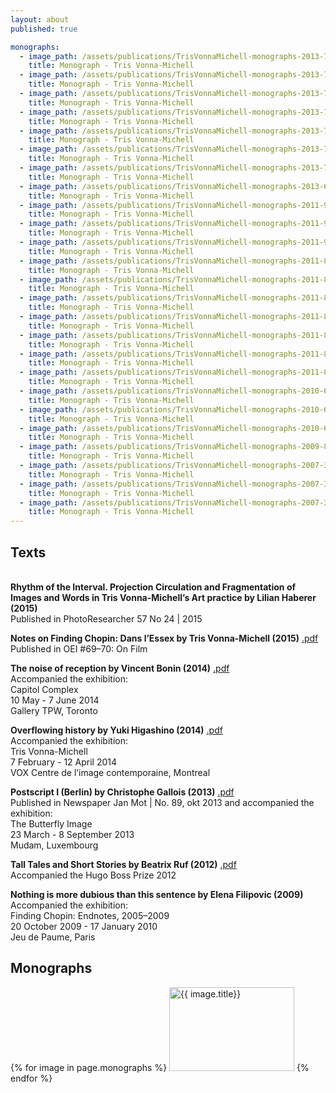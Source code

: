 ```yaml
---
layout: about
published: true

monographs:
  - image_path: /assets/publications/TrisVonnaMichell-monographs-2013-77.jpg
    title: Monograph - Tris Vonna-Michell
  - image_path: /assets/publications/TrisVonnaMichell-monographs-2013-76.jpg
    title: Monograph - Tris Vonna-Michell
  - image_path: /assets/publications/TrisVonnaMichell-monographs-2013-74.jpg
    title: Monograph - Tris Vonna-Michell
  - image_path: /assets/publications/TrisVonnaMichell-monographs-2013-73.jpg
    title: Monograph - Tris Vonna-Michell
  - image_path: /assets/publications/TrisVonnaMichell-monographs-2013-72.jpg
    title: Monograph - Tris Vonna-Michell
  - image_path: /assets/publications/TrisVonnaMichell-monographs-2013-71.jpg
    title: Monograph - Tris Vonna-Michell
  - image_path: /assets/publications/TrisVonnaMichell-monographs-2013-70.jpg
    title: Monograph - Tris Vonna-Michell
  - image_path: /assets/publications/TrisVonnaMichell-monographs-2013-68.jpg
    title: Monograph - Tris Vonna-Michell
  - image_path: /assets/publications/TrisVonnaMichell-monographs-2011-93.jpg
    title: Monograph - Tris Vonna-Michell
  - image_path: /assets/publications/TrisVonnaMichell-monographs-2011-91.jpg
    title: Monograph - Tris Vonna-Michell
  - image_path: /assets/publications/TrisVonnaMichell-monographs-2011-90.jpg
    title: Monograph - Tris Vonna-Michell
  - image_path: /assets/publications/TrisVonnaMichell-monographs-2011-89.jpg
    title: Monograph - Tris Vonna-Michell
  - image_path: /assets/publications/TrisVonnaMichell-monographs-2011-88.jpg
    title: Monograph - Tris Vonna-Michell
  - image_path: /assets/publications/TrisVonnaMichell-monographs-2011-87.jpg
    title: Monograph - Tris Vonna-Michell
  - image_path: /assets/publications/TrisVonnaMichell-monographs-2011-86.jpg
    title: Monograph - Tris Vonna-Michell
  - image_path: /assets/publications/TrisVonnaMichell-monographs-2011-85.jpg
    title: Monograph - Tris Vonna-Michell
  - image_path: /assets/publications/TrisVonnaMichell-monographs-2011-84.jpg
    title: Monograph - Tris Vonna-Michell
  - image_path: /assets/publications/TrisVonnaMichell-monographs-2011-83.jpg
    title: Monograph - Tris Vonna-Michell
  - image_path: /assets/publications/TrisVonnaMichell-monographs-2010-62.jpg
    title: Monograph - Tris Vonna-Michell
  - image_path: /assets/publications/TrisVonnaMichell-monographs-2010-61.jpg
    title: Monograph - Tris Vonna-Michell
  - image_path: /assets/publications/TrisVonnaMichell-monographs-2010-60.jpg
    title: Monograph - Tris Vonna-Michell
  - image_path: /assets/publications/TrisVonnaMichell-monographs-2009-82.jpg
    title: Monograph - Tris Vonna-Michell
  - image_path: /assets/publications/TrisVonnaMichell-monographs-2007-35.jpg
    title: Monograph - Tris Vonna-Michell
  - image_path: /assets/publications/TrisVonnaMichell-monographs-2007-34.jpg
    title: Monograph - Tris Vonna-Michell          
  - image_path: /assets/publications/TrisVonnaMichell-monographs-2007-33.jpg
    title: Monograph - Tris Vonna-Michell
---
```


## Texts

<br/>**Rhythm of the Interval. Projection Circulation and Fragmentation of Images and Words in Tris Vonna-Michell’s Art practice by Lilian Haberer (2015)**<br/>
Published in PhotoResearcher 57 No 24 | 2015

**Notes on Finding Chopin: Dans l’Essex by Tris Vonna-Michell (2015)** [.pdf]({{site.baseurl}}/assets/pdf/TrisVM-text-on-filming-Finding-Chopin-published-by-OEI.pdf)<br/>
Published in OEI #69–70: On Film

**The noise of reception by Vincent Bonin (2014)** [.pdf]({{site.baseurl}}/assets/pdf/TrisVM-essay-by-Vincent-Bonin-for-TPW-Toronto.pdf)<br/>
Accompanied the exhibition:<br/>
Capitol Complex<br/>
10 May - 7 June 2014<br/>
Gallery TPW, Toronto

**Overflowing history by Yuki Higashino (2014)** [.pdf]({{site.baseurl}}/assets/pdf/TrisVM-essay-by-Yuki-Higashino-VOX.pdf)<br/>
Accompanied the exhibition:<br/>
Tris Vonna-Michell<br/>
7 February - 12 April 2014<br/>
VOX Centre de l’image contemporaine, Montreal

**Postscript I (Berlin) by Christophe Gallois (2013)** [.pdf]({{site.baseurl}}/assets/pdf/TrisVM-text-by-Christophe-Gallois-MUDAM-text.pdf)<br/>
Published in Newspaper Jan Mot | No. 89, okt 2013 and accompanied the
exhibition:<br/>
The Butterfly Image<br/>
23 March - 8 September 2013<br/>
Mudam, Luxembourg

**Tall Tales and Short Stories by Beatrix Ruf (2012)** [.pdf]({{site.baseurl}}/assets/pdf/TrisVM-essay-by-Beatrix-Ruf-for-Hugo-Boss-Prize-2012-catalogue.pdf)<br/>
Accompanied the Hugo Boss Prize 2012

**Nothing is more dubious than this sentence by Elena Filipovic (2009)** <!--[.pdf]({{site.baseurl}}/assets/pdf/TrisVM-Jeu-de-Paume-Paris.pdf)--><br/>
Accompanied the exhibition:<br/>
Finding Chopin: Endnotes, 2005–2009<br/>
20 October 2009 - 17 January 2010<br/>
Jeu de Paume, Paris

## Monographs
<div class="popup-gallery">
  {% for image in page.monographs %}
    <a href="{{ image.image_path }}"><img src="{{ image.image_path }}" alt="{{ image.title}}" width="200" height="134" /></a>
  {% endfor %}
</div>
<script type="text/javascript">
  $(document).ready(function() {
    $('.popup-gallery').magnificPopup({
      delegate: 'a',
      type: 'image',
      tLoading: 'Loading image #%curr%...',
      mainClass: 'mfp-img-mobile',
      gallery: {
        enabled: true,
        navigateByImgClick: true,
        preload: [0,1] // Will preload 0 - before current, and 1 after the current image
      },
      image: {
        tError: '<a href="%url%">The image #%curr%</a> could not be loaded.',
        titleSrc: function(item) {
          return 'Monograph' + '<small>Tris Vonna-Michell</small>';
        }
      }
    });
  });
</script>
